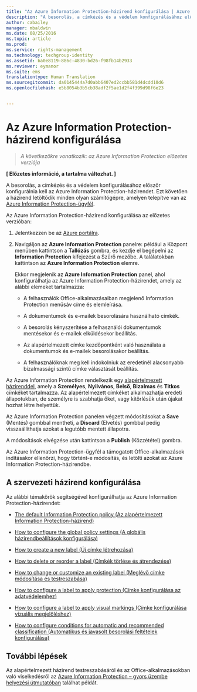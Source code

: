 ```yaml
---
title: "Az Azure Information Protection-házirend konfigurálása | Azure RMS"
description: "A besorolás, a címkézés és a védelem konfigurálásához először konfigurálnia kell az Azure Information Protection-házirendet."
author: cabailey
manager: mbaldwin
ms.date: 08/25/2016
ms.topic: article
ms.prod: 
ms.service: rights-management
ms.technology: techgroup-identity
ms.assetid: ba0e8119-886c-4830-bd26-f98fb14b2933
ms.reviewer: eymanor
ms.suite: ems
translationtype: Human Translation
ms.sourcegitcommit: da0145444a7d0abb6407ed2ccbb581d4dcdd10d6
ms.openlocfilehash: e5b8054b3b5cb38adf2f5ae1d2f4f399d98f6e23


---
```


# Az Azure Information Protection-házirend konfigurálása

>*A következőkre vonatkozik: az Azure Information Protection előzetes verziója*

**[ Előzetes információ, a tartalma változhat. ]**

A besorolás, a címkézés és a védelem konfigurálásához először konfigurálnia kell az Azure Information Protection-házirendet. Ezt követően a házirend letöltődik minden olyan számítógépre, amelyen telepítve van az [Azure Information Protection-ügyfél](https://www.microsoft.com/en-us/download/details.aspx?id=53018).

Az Azure Information Protection-házirend konfigurálása az előzetes verzióban:

1. Jelentkezzen be az [Azure portálra](https://portal.azure.com).

2. Navigáljon az **Azure Information Protection** panelre: például a Központ menüben kattintson a **Tallózás** gombra, és kezdje el begépelni az **Information Protection** kifejezést a Szűrő mezőbe. A találatokban kattintson az **Azure Information Protection** elemre. 

    Ekkor megjelenik az **Azure Information Protection** panel, ahol konfigurálhatja az Azure Information Protection-házirendet, amely az alábbi elemeket tartalmazza:

    - A felhasználók Office-alkalmazásaiban megjelenő Information Protection menüsáv címe és elemleírása.

    - A dokumentumok és e-mailek besorolására használható címkék.

    - A besorolás kényszerítése a felhasználói dokumentumok mentésekor és e-mailek elküldésekor beállítás.

    - Az alapértelmezett címke kezdőpontként való használata a dokumentumok és e-mailek besorolásakor beállítás.

    - A felhasználóknak meg kell indokolniuk az eredetinél alacsonyabb bizalmassági szintű címke választását beállítás.


Az Azure Information Protection rendelkezik egy [alapértelmezett házirenddel](configure-policy-default.md), amely a **Személyes**, **Nyilvános**, **Belső**, **Bizalmas** és **Titkos** címkéket tartalmazza. Az alapértelmezett címkéket alkalmazhatja eredeti állapotukban, de személyre is szabhatja őket, vagy kitörlésük után újakat hozhat létre helyettük.

Az Azure Information Protection panelen végzett módosításokat a **Save** (Mentés) gombbal mentheti, a **Discard** (Elvetés) gombbal pedig visszaállíthatja azokat a legutóbb mentett állapotra. 

A módosítások elvégzése után kattintson a **Publish** (Közzététel) gombra. 

Az Azure Information Protection-ügyfél a támogatott Office-alkalmazások indításakor ellenőrzi, hogy történt-e módosítás, és letölti azokat az Azure Information Protection-házirendbe.

## A szervezeti házirend konfigurálása

Az alábbi témakörök segítségével konfigurálhatja az Azure Information Protection-házirendet:

- [The default Information Protection policy (Az alapértelmezett Information Protection-házirend)](configure-policy-default.md)

- [How to configure the global policy settings (A globális házirendbeállítások konfigurálása)](configure-policy-settings.md)

- [How to create a new label (Új címke létrehozása)](configure-policy-new-label.md)

- [How to delete or reorder a label (Címkék törlése és átrendezése)](configure-policy-delete-reorder.md)

- [How to change or customize an existing label (Meglévő címke módosítása és testreszabása)](configure-policy-change-label.md)

- [How to configure a label to apply protection (Címke konfigurálása az adatvédelemhez)](configure-policy-protection.md)

- [How to configure a label to apply visual markings (Címke konfigurálása vizuális megjelöléshez)](configure-policy-markings.md)

- [How to configure conditions for automatic and recommended classification (Automatikus és javasolt besorolási feltételek konfigurálása)](configure-policy-classification.md)

## További lépések

Az alapértelmezett házirend testreszabásáról és az Office-alkalmazásokban való viselkedésről az [Azure Information Protection – gyors üzembe helyezési útmutatóban](infoprotect-quick-start-tutorial.md) találhat példát.




<!--HONumber=Aug16_HO4-->


